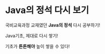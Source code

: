 # Java의 정석 다시 보기

국비교육과정 교재였던 **Java의 정석** 다시 공부하기!

Java기초, 제대로 다시 쌓기!

기초가 **튼튼해야** 높이 쌓을 수 있다!





